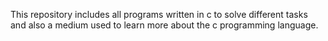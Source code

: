 This repository includes all programs written in c to solve different tasks and also a medium used to learn more about the c programming language.
